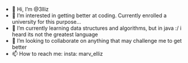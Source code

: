 - 👋 Hi, I’m @3lliz
- 👀 I’m interested in getting better at coding. Currently enrolled a university for this purpose...
- 🌱 I’m currently learning data structures and algorithms, but in java :/ i heard its not the greatest language
- 💞️ I’m looking to collaborate on anything that may challenge me to get better
- 📫 How to reach me: insta: marv_elliz 

<!---
3lliz/3lliz is a ✨ special ✨ repository because its `README.md` (this file) appears on your GitHub profile.
You can click the Preview link to take a look at your changes.
--->
